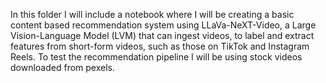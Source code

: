 In this folder I will include a notebook where I will be creating a basic content based recommendation system using LLaVa-NeXT-Video, a Large Vision-Language Model (LVM) that can ingest videos, 
to label and extract features from short-form videos, such as those on TikTok and Instagram Reels. To test the recommendation pipeline I will be using stock videos downloaded from pexels.
